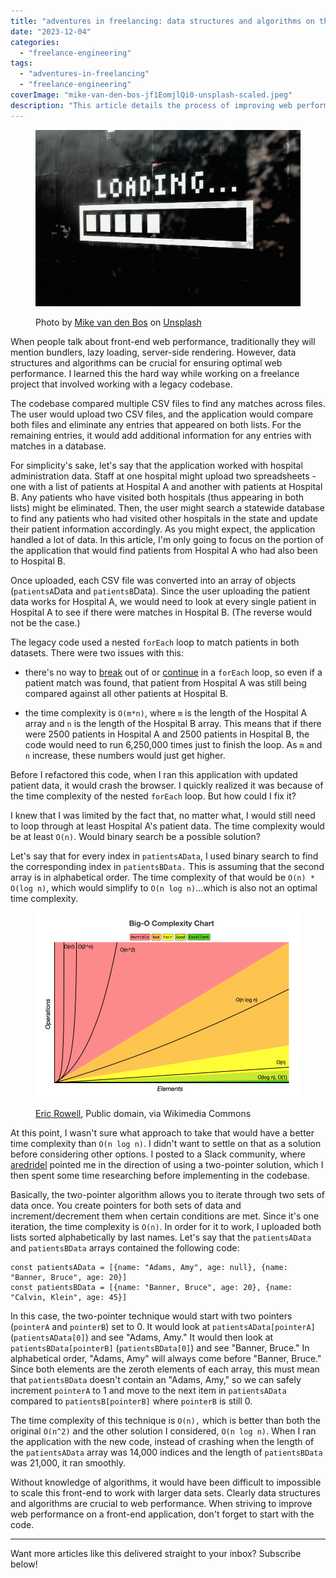 ```yaml
---
title: "adventures in freelancing: data structures and algorithms on the front-end"
date: "2023-12-04"
categories:
  - "freelance-engineering"
tags:
  - "adventures-in-freelancing"
  - "freelance-engineering"
coverImage: "mike-van-den-bos-jf1EomjlQi0-unsplash-scaled.jpeg"
description: "This article details the process of improving web performance on the front-end using data structures and algorithms."
---
```


<figure>

![An image of a loading bar that is half-loaded. ](images/mike-van-den-bos-jf1EomjlQi0-unsplash-scaled.jpeg)

<figcaption>

Photo by [Mike van den Bos](https://unsplash.com/@mike_van_den_bos?utm_content=creditCopyText&utm_medium=referral&utm_source=unsplash) on [Unsplash](https://unsplash.com/photos/text-jf1EomjlQi0?utm_content=creditCopyText&utm_medium=referral&utm_source=unsplash)

</figcaption>

</figure>

When people talk about front-end web performance, traditionally they will mention bundlers, lazy loading, server-side rendering. However, data structures and algorithms can be crucial for ensuring optimal web performance. I learned this the hard way while working on a freelance project that involved working with a legacy codebase.

The codebase compared multiple CSV files to find any matches across files. The user would upload two CSV files, and the application would compare both files and eliminate any entries that appeared on both lists. For the remaining entries, it would add additional information for any entries with matches in a database.

For simplicity's sake, let's say that the application worked with hospital administration data. Staff at one hospital might upload two spreadsheets - one with a list of patients at Hospital A and another with patients at Hospital B. Any patients who have visited both hospitals (thus appearing in both lists) might be eliminated. Then, the user might search a statewide database to find any patients who had visited other hospitals in the state and update their patient information accordingly. As you might expect, the application handled a lot of data. In this article, I'm only going to focus on the portion of the application that would find patients from Hospital A who had also been to Hospital B.

Once uploaded, each CSV file was converted into an array of objects (`patientsA`Data and `patientsB`Data). Since the user uploading the patient data works for Hospital A, we would need to look at every single patient in Hospital A to see if there were matches in Hospital B. (The reverse would not be the case.)

The legacy code used a nested `forEach` loop to match patients in both datasets. There were two issues with this:

- there's no way to [break](https://developer.mozilla.org/en-US/docs/Web/JavaScript/Reference/Statements/break) out of or [continue](https://developer.mozilla.org/en-US/docs/Web/JavaScript/Reference/Statements/continue) in a `forEach` loop, so even if a patient match was found, that patient from Hospital A was still being compared against all other patients at Hospital B.

- the time complexity is `O(m*n)`, where `m` is the length of the Hospital A array and `n` is the length of the Hospital B array. This means that if there were 2500 patients in Hospital A and 2500 patients in Hospital B, the code would need to run 6,250,000 times just to finish the loop. As `m` and `n` increase, these numbers would just get higher.

Before I refactored this code, when I ran this application with updated patient data, it would crash the browser. I quickly realized it was because of the time complexity of the nested `forEach` loop. But how could I fix it?

I knew that I was limited by the fact that, no matter what, I would still need to loop through at least Hospital A's patient data. The time complexity would be at least `O(n)`. Would binary search be a possible solution?

Let's say that for every index in `patientsAData`, I used binary search to find the corresponding index in `patientsBData.` This is assuming that the second array is in alphabetical order. The time complexity of that would be `O(n) * O(log n)`, which would simplify to `O(n log n)`...which is also not an optimal time complexity.

<figure>

![The Big-O Complexity Chart, showing the complexities from horrible to excellent. Horrible: (O(n!), O(2^n), O(n^2), bad: (O(n log n), fair: (O(n), good: (O(log n), O(1). ](images/Big-O_Cheatsheet.png)

<figcaption>

[Eric Rowell](https://commons.wikimedia.org/wiki/File:Big-O_Cheatsheet.png), Public domain, via Wikimedia Commons

</figcaption>

</figure>

At this point, I wasn't sure what approach to take that would have a better time complexity than `O(n log n)`. I didn't want to settle on that as a solution before considering other options. I posted to a Slack community, where [aredridel](https://github.com/aredridel) pointed me in the direction of using a two-pointer solution, which I then spent some time researching before implementing in the codebase.

Basically, the two-pointer algorithm allows you to iterate through two sets of data once. You create pointers for both sets of data and increment/decrement them when certain conditions are met. Since it's one iteration, the time complexity is `O(n)`. In order for it to work, I uploaded both lists sorted alphabetically by last names. Let's say that the `patientsAData` and `patientsBData` arrays contained the following code:

```
const patientsAData = [{name: "Adams, Amy", age: null}, {name: "Banner, Bruce", age: 20}]
const patientsBData = [{name: "Banner, Bruce", age: 20}, {name: "Calvin, Klein", age: 45}]
```

In this case, the two-pointer technique would start with two pointers (`pointerA` and `pointerB`) set to 0. It would look at `patientsAData[pointerA]` (`patientsAData[0]`) and see "Adams, Amy." It would then look at `patientsBData[pointerB]` (`patientsBData[0]`) and see "Banner, Bruce." In alphabetical order, "Adams, Amy" will always come before "Banner, Bruce." Since both elements are the zeroth elements of each array, this must mean that `patientsBData` doesn't contain an "Adams, Amy," so we can safely increment `pointerA` to 1 and move to the next item in `patientsAData` compared to `patientsB[pointerB]` where `pointerB` is still 0.

The time complexity of this technique is `O(n),` which is better than both the original `O(n^2)` and the other solution I considered, `O(n log n)`. When I ran the application with the new code, instead of crashing when the length of the `patientsAData` array was 14,000 indices and the length of `patientsBData` was 21,000, it ran smoothly.

Without knowledge of algorithms, it would have been difficult to impossible to scale this front-end to work with larger data sets. Clearly data structures and algorithms are crucial to web performance. When striving to improve web performance on a front-end application, don't forget to start with the code.

---

Want more articles like this delivered straight to your inbox? Subscribe below!
